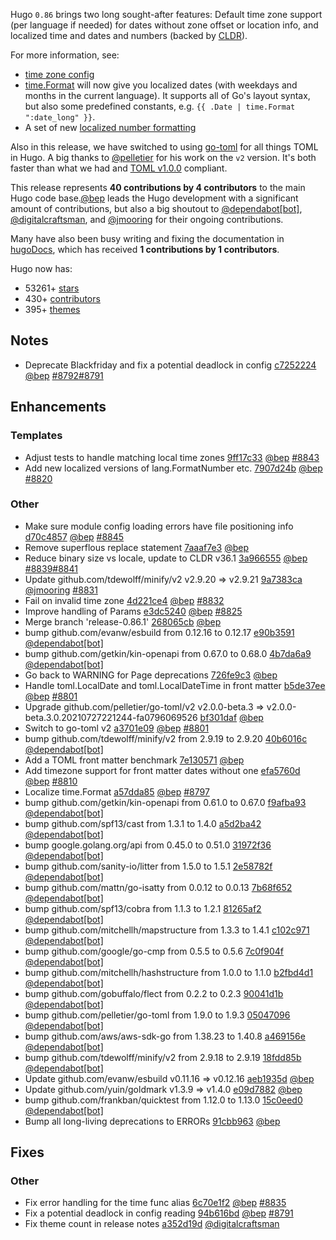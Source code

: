 Hugo `0.86` brings two long sought-after features: Default time zone support (per language if needed) for dates without zone offset or location info, and localized time and dates and numbers (backed by [CLDR](https://en.wikipedia.org/wiki/Common_Locale_Data_Repository)).

For more information, see:

* [time zone config](https://gohugo.io/getting-started/configuration/#timezone)
* [time.Format](https://gohugo.io/functions/dateformat/) will now give you localized dates (with weekdays and months in the current language). It supports all of Go's layout syntax, but also some predefined constants, e.g. `{{ .Date | time.Format ":date_long" }}`.
* A set of new [localized number formatting ](https://gohugo.io/functions/lang/)

Also in this release, we have switched to using [go-toml](https://github.com/pelletier/go-toml) for all things TOML in Hugo. A big thanks to [@pelletier](https://github.com/pelletier) for his work on the `v2` version. It's both faster than what we had and [TOML v1.0.0](https://toml.io/en/v1.0.0) compliant.

This release represents **40 contributions by 4 contributors** to the main Hugo code base.[@bep](https://github.com/bep) leads the Hugo development with a significant amount of contributions, but also a big shoutout to [@dependabot[bot]](https://github.com/apps/dependabot), [@digitalcraftsman](https://github.com/digitalcraftsman), and [@jmooring](https://github.com/jmooring) for their ongoing contributions.

Many have also been busy writing and fixing the documentation in [hugoDocs](https://github.com/gohugoio/hugoDocs),
which has received **1 contributions by 1 contributors**.

Hugo now has:

* 53261+ [stars](https://github.com/gohugoio/hugo/stargazers)
* 430+ [contributors](https://github.com/gohugoio/hugo/graphs/contributors)
* 395+ [themes](http://themes.gohugo.io/)


## Notes

* Deprecate Blackfriday and fix a potential deadlock in config [c7252224](https://github.com/gohugoio/hugo/commit/c7252224c4fecfe8321f31b901e2510d98b657c4) [@bep](https://github.com/bep) [#8792](https://github.com/gohugoio/hugo/issues/8792)[#8791](https://github.com/gohugoio/hugo/issues/8791)

## Enhancements

### Templates

* Adjust tests to handle matching local time zones [9ff17c33](https://github.com/gohugoio/hugo/commit/9ff17c332405da5830cef9b3711706b1fc9a7444) [@bep](https://github.com/bep) [#8843](https://github.com/gohugoio/hugo/issues/8843)
* Add new localized versions of lang.FormatNumber etc. [7907d24b](https://github.com/gohugoio/hugo/commit/7907d24ba16fc5a80930c1aabf5144e684ff7f29) [@bep](https://github.com/bep) [#8820](https://github.com/gohugoio/hugo/issues/8820)

### Other

* Make sure module config loading errors have file positioning info [d70c4857](https://github.com/gohugoio/hugo/commit/d70c485707edfd445bcfc0e84181bc15eb146e76) [@bep](https://github.com/bep) [#8845](https://github.com/gohugoio/hugo/issues/8845)
* Remove superflous replace statement [7aaaf7e3](https://github.com/gohugoio/hugo/commit/7aaaf7e33afd05d2c74d74fbbfbd34d55e8129eb) [@bep](https://github.com/bep) 
* Reduce binary size vs locale, update to CLDR v36.1 [3a966555](https://github.com/gohugoio/hugo/commit/3a96655592d0b0db4126f20ca717d553dda9c4ed) [@bep](https://github.com/bep) [#8839](https://github.com/gohugoio/hugo/issues/8839)[#8841](https://github.com/gohugoio/hugo/issues/8841)
* Update github.com/tdewolff/minify/v2 v2.9.20 => v2.9.21 [9a7383ca](https://github.com/gohugoio/hugo/commit/9a7383caf3945b9b11db2b108003f87e2e8b6a3a) [@jmooring](https://github.com/jmooring) [#8831](https://github.com/gohugoio/hugo/issues/8831)
* Fail on invalid time zone [4d221ce4](https://github.com/gohugoio/hugo/commit/4d221ce468a1209ee9dd6cbece9d1273dad6a29b) [@bep](https://github.com/bep) [#8832](https://github.com/gohugoio/hugo/issues/8832)
* Improve handling of <nil> Params [e3dc5240](https://github.com/gohugoio/hugo/commit/e3dc5240f01fd5ec67643e40f27c026d707da110) [@bep](https://github.com/bep) [#8825](https://github.com/gohugoio/hugo/issues/8825)
* Merge branch 'release-0.86.1' [268065cb](https://github.com/gohugoio/hugo/commit/268065cb2d8339392766a23703beaf7cc49d6b5c) [@bep](https://github.com/bep) 
* bump github.com/evanw/esbuild from 0.12.16 to 0.12.17 [e90b3591](https://github.com/gohugoio/hugo/commit/e90b3591a155d1266a86c9490886720740b9d62e) [@dependabot[bot]](https://github.com/apps/dependabot) 
* bump github.com/getkin/kin-openapi from 0.67.0 to 0.68.0 [4b7da6a9](https://github.com/gohugoio/hugo/commit/4b7da6a9d720ed5ab4b45d6aa3b0b7af4683d02f) [@dependabot[bot]](https://github.com/apps/dependabot) 
* Go back to WARNING for Page deprecations [726fe9c3](https://github.com/gohugoio/hugo/commit/726fe9c3c97a9c979dc7862e7f226fc5ec1341de) [@bep](https://github.com/bep) 
* Handle toml.LocalDate and toml.LocalDateTime in front matter [b5de37ee](https://github.com/gohugoio/hugo/commit/b5de37ee793c01f2acccdea7119be05c4182723f) [@bep](https://github.com/bep) [#8801](https://github.com/gohugoio/hugo/issues/8801)
* Upgrade github.com/pelletier/go-toml/v2 v2.0.0-beta.3 => v2.0.0-beta.3.0.20210727221244-fa0796069526 [bf301daf](https://github.com/gohugoio/hugo/commit/bf301daf158e5e9673ad5f457ea3a264315942b5) [@bep](https://github.com/bep) 
* Switch to go-toml v2 [a3701e09](https://github.com/gohugoio/hugo/commit/a3701e09313695d4a0f6fb0eb7844c1a4befc07a) [@bep](https://github.com/bep) [#8801](https://github.com/gohugoio/hugo/issues/8801)
* bump github.com/tdewolff/minify/v2 from 2.9.19 to 2.9.20 [40b6016c](https://github.com/gohugoio/hugo/commit/40b6016cf3f7aac541b042d32e3a162411fd9cd0) [@dependabot[bot]](https://github.com/apps/dependabot) 
* Add a TOML front matter benchmark [7e130571](https://github.com/gohugoio/hugo/commit/7e1305710f08d26d9214abb5410ccd675e59a6e9) [@bep](https://github.com/bep) 
* Add timezone support for front matter dates without one [efa5760d](https://github.com/gohugoio/hugo/commit/efa5760db5ef39ae084bfccb5b8f756c7b117a2a) [@bep](https://github.com/bep) [#8810](https://github.com/gohugoio/hugo/issues/8810)
* Localize time.Format [a57dda85](https://github.com/gohugoio/hugo/commit/a57dda854b5efd3429af5f0b1564fc9d9d5439b9) [@bep](https://github.com/bep) [#8797](https://github.com/gohugoio/hugo/issues/8797)
* bump github.com/getkin/kin-openapi from 0.61.0 to 0.67.0 [f9afba93](https://github.com/gohugoio/hugo/commit/f9afba933579de07d2d2e36a457895ec5f1b7f01) [@dependabot[bot]](https://github.com/apps/dependabot) 
* bump github.com/spf13/cast from 1.3.1 to 1.4.0 [a5d2ba42](https://github.com/gohugoio/hugo/commit/a5d2ba429d34004efd3c6b82c1bcb130c85aca9c) [@dependabot[bot]](https://github.com/apps/dependabot) 
* bump google.golang.org/api from 0.45.0 to 0.51.0 [31972f36](https://github.com/gohugoio/hugo/commit/31972f3647b284eea1a66a2e27ed42d04a391a7a) [@dependabot[bot]](https://github.com/apps/dependabot) 
* bump github.com/sanity-io/litter from 1.5.0 to 1.5.1 [2e58782f](https://github.com/gohugoio/hugo/commit/2e58782f96972487dc5e5ba91d0256ec6e86dad7) [@dependabot[bot]](https://github.com/apps/dependabot) 
* bump github.com/mattn/go-isatty from 0.0.12 to 0.0.13 [7b68f652](https://github.com/gohugoio/hugo/commit/7b68f6524d24d450330cbe4a2380301e66abee4a) [@dependabot[bot]](https://github.com/apps/dependabot) 
* bump github.com/spf13/cobra from 1.1.3 to 1.2.1 [81265af2](https://github.com/gohugoio/hugo/commit/81265af2cccd3247df87f05eebf8907a14e978a4) [@dependabot[bot]](https://github.com/apps/dependabot) 
* bump github.com/mitchellh/mapstructure from 1.3.3 to 1.4.1 [c102c971](https://github.com/gohugoio/hugo/commit/c102c9719b3a29406ef59dc18eca6bd280e4dc43) [@dependabot[bot]](https://github.com/apps/dependabot) 
* bump github.com/google/go-cmp from 0.5.5 to 0.5.6 [7c0f904f](https://github.com/gohugoio/hugo/commit/7c0f904f29c41e8782b44a37fd4e98e441cd2b2c) [@dependabot[bot]](https://github.com/apps/dependabot) 
* bump github.com/mitchellh/hashstructure from 1.0.0 to 1.1.0 [b2fbd4d1](https://github.com/gohugoio/hugo/commit/b2fbd4d13a47ce3f6a56f08d0bda77e16793de72) [@dependabot[bot]](https://github.com/apps/dependabot) 
* bump github.com/gobuffalo/flect from 0.2.2 to 0.2.3 [90041d1b](https://github.com/gohugoio/hugo/commit/90041d1b6d4eeb91ea085f5a97b02887159a655b) [@dependabot[bot]](https://github.com/apps/dependabot) 
* bump github.com/pelletier/go-toml from 1.9.0 to 1.9.3 [05047096](https://github.com/gohugoio/hugo/commit/05047096f52e43ff09acbc50616441bb42a1c6f7) [@dependabot[bot]](https://github.com/apps/dependabot) 
* bump github.com/aws/aws-sdk-go from 1.38.23 to 1.40.8 [a469156e](https://github.com/gohugoio/hugo/commit/a469156ea4ad023aa4fda0d3fb657ce003412abb) [@dependabot[bot]](https://github.com/apps/dependabot) 
* bump github.com/tdewolff/minify/v2 from 2.9.18 to 2.9.19 [18fdd85b](https://github.com/gohugoio/hugo/commit/18fdd85bcc4ac2d9a33546dca8a0a24f63987361) [@dependabot[bot]](https://github.com/apps/dependabot) 
* Update github.com/evanw/esbuild v0.11.16 => v0.12.16 [aeb1935d](https://github.com/gohugoio/hugo/commit/aeb1935d44eb258a794c8f055eedaf3a7655a3ad) [@bep](https://github.com/bep) 
* Update github.com/yuin/goldmark v1.3.9 => v1.4.0 [e09d7882](https://github.com/gohugoio/hugo/commit/e09d7882c88812bedb2c2e66b68c7eed21213dbc) [@bep](https://github.com/bep) 
* bump github.com/frankban/quicktest from 1.12.0 to 1.13.0 [15c0eed0](https://github.com/gohugoio/hugo/commit/15c0eed0487598ac1e5a6fff167b19031b6595bc) [@dependabot[bot]](https://github.com/apps/dependabot) 
* Bump all long-living deprecations to ERRORs [91cbb963](https://github.com/gohugoio/hugo/commit/91cbb963020ac2aead68ff2bbd7e9077d5558abd) [@bep](https://github.com/bep) 

## Fixes

### Other

* Fix error handling for the time func alias [6c70e1f2](https://github.com/gohugoio/hugo/commit/6c70e1f22f365322d5f754302e110c9ed716b215) [@bep](https://github.com/bep) [#8835](https://github.com/gohugoio/hugo/issues/8835)
* Fix a potential deadlock in config reading [94b616bd](https://github.com/gohugoio/hugo/commit/94b616bdfad177daa99f5e87535943f509198f6f) [@bep](https://github.com/bep) [#8791](https://github.com/gohugoio/hugo/issues/8791)
* Fix theme count in release notes [a352d19d](https://github.com/gohugoio/hugo/commit/a352d19d881474f53d01791be4febd305453a9d6) [@digitalcraftsman](https://github.com/digitalcraftsman) 





